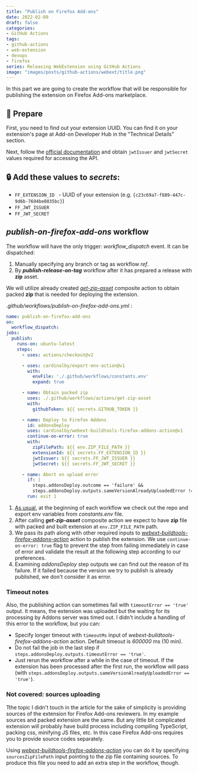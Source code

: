 ```yaml
---
title: "Publish on Firefox Add-ons"
date: 2022-02-09
draft: false
categories:
- GitHub Actions
tags:
- github-actions
- web-extension
- devops
- firefox
series: Releasing WebExtension using GitHub Actions
image: "images/posts/github-actions/webext/title.png"
---
```


In this part we are going to create the workflow that will be responsible for publishing the extension
on Firefox Add-ons marketplace.

## 🧱 Prepare

First, you need to find out your extension UUID. You can find it on your extension's page at Add-on Developer Hub in the "Technical Details" section.

Next, follow the [official documentation](https://addons-server.readthedocs.io/en/latest/topics/api/auth.html) and obtain `jwtIssuer` and `jwtSecret` values required for accessing the API.

## 🔒 Add these values to **_secrets_**:
* `FF_EXTENSION_ID ` - UUID of your extension (e.g. `{c23c69a7-f889-447c-9d6b-7694be8035bc}`)
* `FF_JWT_ISSUER `
* `FF_JWT_SECRET `

## _publish-on-firefox-add-ons_ workflow

The workflow will have the only trigger: _workflow_dispatch_ event. It can be dispatched:
1. Manually specifying any branch or tag as workflow _ref_.
2. By _**publish-release-on-tag**_ workflow after it has prepared a release with **zip** asset.

We will utilize already created _*[get-zip-asset](./3-composite-actions.md#_get-zip-asset_-action)*_ composite action to obtain packed **zip** that is needed for deploying the extension.

_.github/workflows/publish-on-firefox-add-ons.yml_ :

```yaml
name: publish-on-firefox-add-ons
on:
  workflow_dispatch:
jobs:
  publish:
    runs-on: ubuntu-latest
    steps:
      - uses: actions/checkout@v2

      - uses: cardinalby/export-env-action@v1
        with:
          envFile: './.github/workflows/constants.env'
          expand: true

      - name: Obtain packed zip
        uses: ./.github/workflows/actions/get-zip-asset
        with:
          githubToken: ${{ secrets.GITHUB_TOKEN }}

      - name: Deploy to Firefox Addons
        id: addonsDeploy
        uses: cardinalby/webext-buildtools-firefox-addons-action@v1
        continue-on-error: true
        with:
          zipFilePath: ${{ env.ZIP_FILE_PATH }}
          extensionId: ${{ secrets.FF_EXTENSION_ID }}
          jwtIssuer: ${{ secrets.FF_JWT_ISSUER }}
          jwtSecret: ${{ secrets.FF_JWT_SECRET }}

      - name: Abort on upload error
        if: |
          steps.addonsDeploy.outcome == 'failure' &&
          steps.addonsDeploy.outputs.sameVersionAlreadyUploadedError != 'true'
        run: exit 1
```

1. [As usual](./3-composite-actions.md#not-a-composite-action), at the beginning of each workflow we check out the repo and export env variables from _constants.env_ file.
2. After calling __*get-zip-asset*__ composite action we expect to have **zip** file with packed and built extension at `env.ZIP_FILE_PATH` path. 
3. We pass its path along with other required inputs to _[webext-buildtools-firefox-addons-action](https://github.com/cardinalby/webext-buildtools-firefox-addons-action)_ action to publish the extension. We use `continue-on-error: true` flag to prevent the step from failing immediately in case of error and validate the result at the following step according to our preferences.
4. Examining _addonsDeploy_ step outputs we can find out the reason of its failure. If it failed because the version we try to publish is already published, we don't consider it as error.

### Timeout notes

Also, the publishing action can sometimes fail with `timeoutError == 'true'` output. It means, the extension was uploaded but the waiting for its processing by Addons server was timed out. I didn't include a handling of this error to the workflow, but you can: 
- Specify longer timeout with `timeoutMs` input of _webext-buildtools-firefox-addons-action_ action. Default timeout is _600000_ ms (10 min).
- Do not fail the job in the last step if `steps.addonsDeploy.outputs.timeoutError == 'true'`.
- Just rerun the workflow after a while in the case of timeout. If the extension has been processed after the first run, the workflow will pass (with `steps.addonsDeploy.outputs.sameVersionAlreadyUploadedError == 'true'`).

### Not covered: sources uploading

Tthe topic I didn't touch in the article for the sake of simplicity is providing sources of the extension for Firefox Add-ons reviewers. In my example sources and packed extension are the same. But any little bit complicated extension will probably have build process including compiling TypeScript, packing css, minifying JS files, etc. In this case Firefox Add-ons requires you to provide source codes separately. 

Using _[webext-buildtools-firefox-addons-action](https://github.com/cardinalby/webext-buildtools-firefox-addons-action)_ you can do it by specifying `sourcesZipFilePath` input pointing to the zip file containing sources. To produce this file you need to add an extra step in the workflow, though.
